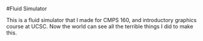 #Fluid Simulator

This is a fluid simulator that I made for CMPS 160, and introductory graphics course at UCSC.
Now the world can see all the terrible things I did to make this.
